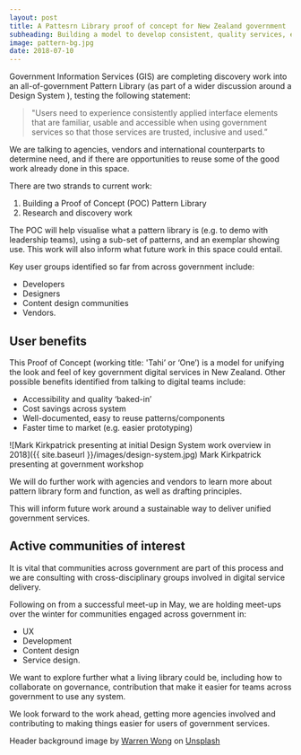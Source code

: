 ```yaml
---
layout: post
title: A Pattesrn Library proof of concept for New Zealand government
subheading: Building a model to develop consistent, quality services, easy to use and reuse.
image: pattern-bg.jpg
date: 2018-07-10
---
```


Government Information Services (GIS) are completing discovery work into an all-of-government Pattern Library (as part of a wider discussion around a Design System ), testing the following statement:

> "Users need to experience consistently applied interface elements that are familiar, usable and accessible when using government services so that those 
> services are trusted, inclusive and used.”

We are talking to agencies, vendors and international counterparts to determine need, and if there are opportunities to reuse some of the good work already done in this space.

There are two strands to current work:

1.  Building a Proof of Concept (POC) Pattern Library
1.  Research and discovery work

The POC will help visualise what a pattern library is (e.g. to demo with leadership teams), using a sub-set of patterns, and an exemplar showing use. This work will also inform what future work in this space could entail. 

Key user groups identified so far from across government include:

* Developers
* Designers
* Content design communities
* Vendors.

## User benefits

This Proof of Concept (working title: 'Tahi’ or ‘One’) is a model for unifying the look and feel of key government digital services in New Zealand. Other possible benefits identified from talking to digital teams include:

* Accessibility and quality ‘baked-in’
* Cost savings across system
* Well-documented, easy to reuse patterns/components
* Faster time to market (e.g. easier prototyping)

![Mark Kirkpatrick presenting at initial Design System work overview in 2018]({{ site.baseurl }}/images/design-system.jpg) Mark Kirkpatrick presenting at government workshop

We will do further work with agencies and vendors to learn more about pattern library form and function, as well as drafting principles.

This will inform future work around a sustainable way to deliver unified government services.

## Active communities of interest
It is vital that communities across government are part of this process and we are consulting with cross-disciplinary groups involved in digital service delivery.

Following on from a successful meet-up in May, we are holding meet-ups over the winter for communities engaged across government in:

* UX
* Development
* Content design
* Service design.

We want to explore further what a living library could be, including how to collaborate on governance, contribution that make it easier for teams across government to use any system.

We look forward to the work ahead, getting more agencies involved and contributing to making things easier for users of government services.

Header background image by [Warren Wong](https://unsplash.com/photos/kMRMcUcO81M?utm_source=unsplash&utm_medium=referral&utm_content=creditCopyText) on [Unsplash](https://unsplash.com/?utm_source=unsplash&utm_medium=referral&utm_content=creditCopyText)
